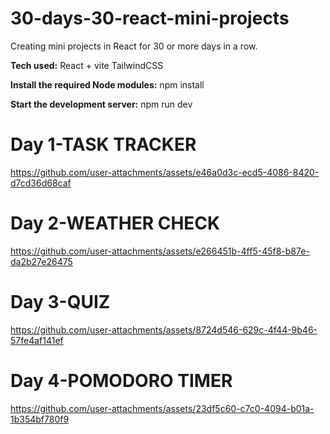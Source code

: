 # 30-days-30-react-mini-projects
Creating mini projects in React for 30 or more days in a row.

**Tech used:**
React + vite
TailwindCSS

**Install the required Node modules:**
    npm install
    
**Start the development server:**
    npm run dev

# Day 1-TASK TRACKER

https://github.com/user-attachments/assets/e46a0d3c-ecd5-4086-8420-d7cd36d68caf

# Day 2-WEATHER CHECK

https://github.com/user-attachments/assets/e266451b-4ff5-45f8-b87e-da2b27e26475

# Day 3-QUIZ

https://github.com/user-attachments/assets/8724d546-629c-4f44-9b46-57fe4af141ef

# Day 4-POMODORO TIMER

https://github.com/user-attachments/assets/23df5c60-c7c0-4094-b01a-1b354bf780f9




